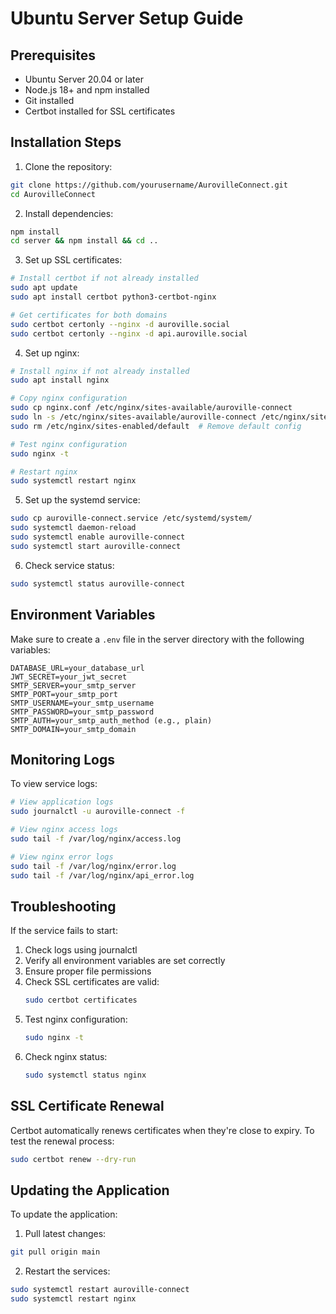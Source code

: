 # Ubuntu Server Setup Guide

## Prerequisites
- Ubuntu Server 20.04 or later
- Node.js 18+ and npm installed
- Git installed
- Certbot installed for SSL certificates

## Installation Steps

1. Clone the repository:
```bash
git clone https://github.com/yourusername/AurovilleConnect.git
cd AurovilleConnect
```

2. Install dependencies:
```bash
npm install
cd server && npm install && cd ..
```

3. Set up SSL certificates:
```bash
# Install certbot if not already installed
sudo apt update
sudo apt install certbot python3-certbot-nginx

# Get certificates for both domains
sudo certbot certonly --nginx -d auroville.social
sudo certbot certonly --nginx -d api.auroville.social
```

4. Set up nginx:
```bash
# Install nginx if not already installed
sudo apt install nginx

# Copy nginx configuration
sudo cp nginx.conf /etc/nginx/sites-available/auroville-connect
sudo ln -s /etc/nginx/sites-available/auroville-connect /etc/nginx/sites-enabled/
sudo rm /etc/nginx/sites-enabled/default  # Remove default config

# Test nginx configuration
sudo nginx -t

# Restart nginx
sudo systemctl restart nginx
```

5. Set up the systemd service:
```bash
sudo cp auroville-connect.service /etc/systemd/system/
sudo systemctl daemon-reload
sudo systemctl enable auroville-connect
sudo systemctl start auroville-connect
```

6. Check service status:
```bash
sudo systemctl status auroville-connect
```

## Environment Variables

Make sure to create a `.env` file in the server directory with the following variables:
```
DATABASE_URL=your_database_url
JWT_SECRET=your_jwt_secret
SMTP_SERVER=your_smtp_server
SMTP_PORT=your_smtp_port
SMTP_USERNAME=your_smtp_username
SMTP_PASSWORD=your_smtp_password
SMTP_AUTH=your_smtp_auth_method (e.g., plain)
SMTP_DOMAIN=your_smtp_domain
```

## Monitoring Logs

To view service logs:
```bash
# View application logs
sudo journalctl -u auroville-connect -f

# View nginx access logs
sudo tail -f /var/log/nginx/access.log

# View nginx error logs
sudo tail -f /var/log/nginx/error.log
sudo tail -f /var/log/nginx/api_error.log
```

## Troubleshooting

If the service fails to start:
1. Check logs using journalctl
2. Verify all environment variables are set correctly
3. Ensure proper file permissions
4. Check SSL certificates are valid:
   ```bash
   sudo certbot certificates
   ```
5. Test nginx configuration:
   ```bash
   sudo nginx -t
   ```
6. Check nginx status:
   ```bash
   sudo systemctl status nginx
   ```

## SSL Certificate Renewal

Certbot automatically renews certificates when they're close to expiry. To test the renewal process:
```bash
sudo certbot renew --dry-run
```

## Updating the Application

To update the application:
1. Pull latest changes:
```bash
git pull origin main
```

2. Restart the services:
```bash
sudo systemctl restart auroville-connect
sudo systemctl restart nginx
